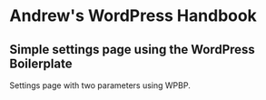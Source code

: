 # Andrew's WordPress Handbook
## Simple settings page using the WordPress Boilerplate

Settings page with two parameters using WPBP.
